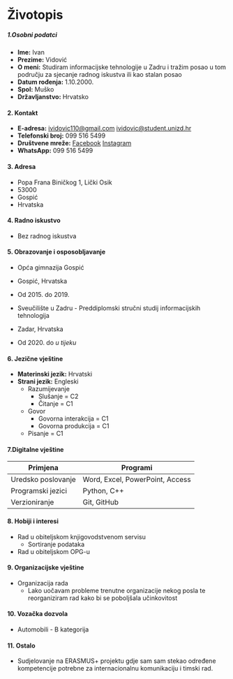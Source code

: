 <h1>Životopis</h1>
<h5>1.Osobni podatci</h4>

* **Ime:** Ivan
* **Prezime:** Vidović
* **O meni:** Studiram informacijske tehnologije u Zadru i tražim posao u tom području za sjecanje radnog iskustva ili kao stalan posao
* **Datum rođenja:** 1.10.2000.
* **Spol:** Muško
* **Državljanstvo:** Hrvatsko

<h4>2. Kontakt</h4>

* **E-adresa:** ividovic110@gmail.com
ividovic@student.unizd.hr
* **Telefonski broj:** 099 516 5499 
* **Društvene mreže:** [Facebook](https://www.facebook.com/1000RRide/) [Instagram](https://www.instagram.com/ivan1000rr/)
* **WhatsApp:** 099 516 5499

<h4>3. Adresa</h4>

* Popa Frana Biničkog 1, Lički Osik
* 53000
* Gospić
* Hrvatska

<h4>4. Radno iskustvo</h4>

* Bez radnog iskustva

<h4>5. Obrazovanje i osposobljavanje</h4>

* Opća gimnazija Gospić
* Gospić, Hrvatska
* Od 2015. do 2019.

* Sveučilište u Zadru - Preddiplomski stručni studij informacijskih tehnologija
* Zadar, Hrvatska
* Od 2020. do *u tijeku*

<h4>6. Jezične vještine</h4>

* **Materinski jezik:** Hrvatski
* **Strani jezik:** Engleski
    * Razumijevanje
        * Slušanje = C2
        * Čitanje = C1
    * Govor
        * Govorna interakcija = C1
        * Govorna produkcija = C1
    * Pisanje = C1

<H4>7.Digitalne vještine</h4>

Primjena | Programi
-------- | -------- 
Uredsko poslovanje | Word, Excel, PowerPoint, Access
Programski jezici | Python, C++
Verzioniranje | Git, GitHub

<h4>8. Hobiji i interesi </h4>

* Rad u obiteljskom knjigovodstvenom servisu
    * Sortiranje podataka
* Rad u obiteljskom OPG-u

<h4>9. Organizacijske vještine</h4>

* Organizacija rada
    * Lako uočavam probleme trenutne organizacije nekog posla te reorganiziram rad kako bi se poboljšala učinkovitost
<h4>10. Vozačka dozvola</h4>

* Automobili - B kategorija

<h4>11. Ostalo</h4>

* Sudjelovanje na ERASMUS+ projektu gdje sam sam stekao određene kompetencije potrebne za internacionalnu komunikaciju i timski rad.


